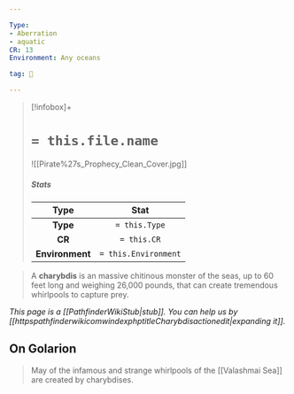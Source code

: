 ```yaml
---

Type:
- Aberration
- aquatic
CR: 13
Environment: Any oceans

tag: 👹

---
```


> [!infobox]+
> #  `= this.file.name`
> ![[Pirate%27s_Prophecy_Clean_Cover.jpg]]
> ##### Stats
> Type | Stat |
> :---:|:---:|
> **Type** | `= this.Type` |
> **CR** | `= this.CR` |
> **Environment** | `= this.Environment` |



> A **charybdis** is an massive chitinous monster of the seas, up to 60 feet long and weighing 26,000 pounds, that can create tremendous whirlpools to capture prey.



*This page is a [[PathfinderWikiStub|stub]]. You can help us by [[httpspathfinderwikicomwindexphptitleCharybdisactionedit|expanding it]].*


## On Golarion

> May of the infamous and strange whirlpools of the [[Valashmai Sea]] are created by charybdises.







